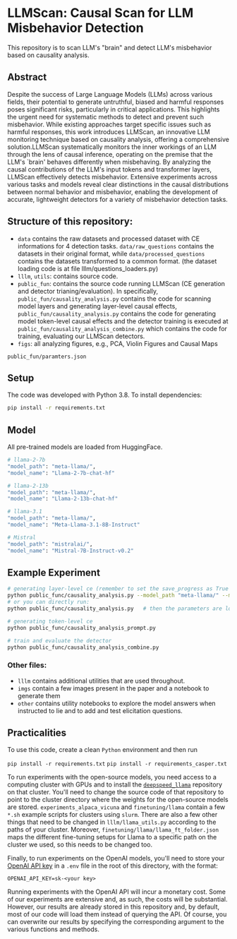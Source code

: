 # LLMScan: Causal Scan for LLM Misbehavior Detection 
This repository is to scan LLM's "brain" and detect LLM's misbehavior based on causality analysis. 

## Abstract

Despite the success of Large Language Models (LLMs) across various fields, their potential to generate untruthful, biased and harmful responses poses significant risks, particularly in critical applications. This highlights the urgent need for systematic methods to detect and prevent such misbehavior. While existing approaches target specific issues such as harmful responses, this work introduces LLMScan, an innovative LLM monitoring technique based on causality analysis, offering a comprehensive solution.LLMScan systematically monitors the inner workings of an LLM through the lens of causal inference, operating on the premise that the LLM's `brain' behaves differently when misbehaving. By analyzing the causal contributions of the LLM's input tokens and transformer layers, LLMScan effectively detects misbehavior. Extensive experiments across various tasks and models reveal clear distinctions in the causal distributions between normal behavior and misbehavior, enabling the development of accurate, lightweight detectors for a variety of misbehavior detection tasks.

## Structure of this repository:

- `data` contains the raw datasets and processed dataset with CE informations for 4 detection tasks. `data/raw_questions` contains the datasets in their original format, while `data/processed_questions` contains the datasets transformed to a common format. (the dataset loading code is at file lllm/questions_loaders.py)
- `lllm`, `utils`: contains source code. 
- `public_fun`: contains the source code running LLMScan (CE generation and detector trianing/evaluation). In specifically, `public_fun/causality_analysis.py` contains the code for scanning model layers and generating layer-level causal effects, `public_fun/causality_analysis.py` contains the code for generating model token-level causal effects and the detector training is executed at `public_fun/causality_analysis_combine.py` which contains the code for training, evaluating our LLMScan detectors. 
- `figs`: all analyzing figures, e.g., PCA, Violin Figures and Causal Maps

`public_fun/paramters.json`

## Setup

The code was developed with Python 3.8. To install dependencies:
```bash
pip install -r requirements.txt
```

## Model
All pre-trained models are loaded from HuggingFace.
```bash
# llama-2-7b
"model_path": "meta-llama/",
"model_name": "Llama-2-7b-chat-hf"

# llama-2-13b
"model_path": "meta-llama/",
"model_name": "Llama-2-13b-chat-hf"

# llama-3.1
"model_path": "meta-llama/",
"model_name": "Meta-Llama-3.1-8B-Instruct"

# Mistral
"model_path": "mistralai/",
"model_name": "Mistral-7B-Instruct-v0.2"
```

## Example Experiment
```bash
# generating layer-level ce (remember to set the save_progress as True to save all causal effects results in processed_dataset files)
python public_func/causality_analysis.py --model_path "meta-llama/" --model_name "Llama-2-7b-chat-hf" --task "lie" --dataset "Questions1000()" --saving_dir "outputs_lie/llama-2-7b/"
# or you can directly run: 
python public_func/causality_analysis.py   # then the parameters are loaded from file public/parameters.json

# generating token-level ce 
python public_func/causality_analysis_prompt.py

# train and evaluate the detector
python public_func/causality_analysis_combine.py
```





### Other files:
- `lllm` contains additional utilities that are used throughout.
- `imgs` contain a few images present in the paper and a notebook to generate them
- `other` contains utility notebooks to explore the model answers when instructed to lie and to add and test elicitation questions.   


## Practicalities

To use this code, create a clean `Python` environment and then run 

```pip install -r requirements.txt```
```pip install -r requirements_casper.txt```


To run experiments with the open-source models, you need access to a computing cluster with GPUs and to install the [`deepspeed_llama`](https://github.com/LoryPack/deepspeed_llama) repository on that cluster. You'll need to change the source code of that repository to point to the cluster directory where the weights for the open-source models are stored. `experiments_alpaca_vicuna` and `finetuning/llama` contain a few `*.sh` example scripts for clusters using `slurm`.
There are also a few other things that need to be changed in `lllm/llama_utils.py` according to the paths of your cluster. Moreover, `finetuning/llama/llama_ft_folder.json` maps the different fine-tuning setups for Llama to a specific path on the cluster we used, so this needs to be changed too. 

Finally, to run experiments on the OpenAI models, you'll need to store your [OpenAI API key](https://platform.openai.com/account/api-keys) in a `.env` file in the root of this directory, with the format: 

```OPENAI_API_KEY=sk-<your key>```

Running experiments with the OpenAI API will incur a monetary cost. Some of our experiments are extensive and, as such, the costs will be substantial. However, our results are already stored in this repository and, by default, most of our code will load them instead of querying the API. Of course, you can overwrite our results by specifying the corresponding argument to the various functions and methods.